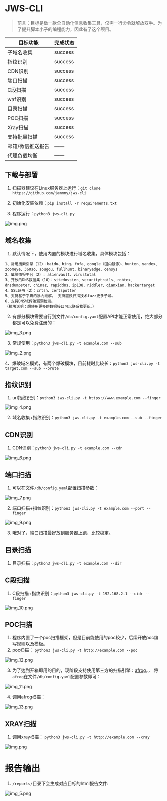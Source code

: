 # JWS-CLI  

> 前言：目标是做一款全自动化信息收集工具，仅需一行命令就解放双手。为了提升脚本小子的编程能力，因此有了这个项目。

| 目标功能      | 完成状态    |
|-----------|---------|
| 子域名收集     | success |
| 指纹识别      | success |
| CDN识别     | success |
| 端口扫描      | success |
| C段扫描      | success |
| waf识别     | success |
| 目录扫描      | success |
| POC扫描     | success |
| Xray扫描    | success |
| 支持批量扫描    | success |
| 邮箱/微信推送报告 | ——      |
| 代理负载均衡    | ——      |

## 下载与部署 
1. 扫描器建议在Linux服务器上运行：`git clone https://github.com/jammny/jws-cli`

2. 初始化安装依赖：`pip install -r requirements.txt`  

3. 程序运行：`python3 jws-cli.py`  

![img.png](img.png)

## 域名收集

1. 默认情况下，使用内置的模块进行域名收集，具体模块包括：  

```angular2html
1、常用搜索引擎（12）：baidu、bing、fofa、google（国内镜像）、hunter、yandex、zoomeye、360so、sougou、fullhunt、binaryedge、censys  
2、威胁情报平台（2）: alienvault、virustotal  
3、开放的DNS数据集（10）：sitedossier、securitytrails、robtex、dnsdumpster、chinaz、rapiddns、ip138、riddler、qianxian、hackertarget  
4、SSL证书（2）：crtsh、certspotter  
5、支持基于字典的暴力破解， 支持置换扫描技术fuzz更多子域。  
6、支持DNS域传输漏洞检测。  
（模块说明：想使用更多的数据接口可以联系我更新。）
```

2. 有部分模块需要自行到文件`/db/config.yaml`配置API才能正常使用，绝大部分都是可以免费注册的：  

![img_3.png](img/img_3.png)


3. 常规使用：`python3 jws-cli.py -t example.com --sub`  

![img_2.png](img/img_2.png)

4、爆破域名模式，有两个爆破模块，目前耗时比较长：`python3 jws-cli.py -t target.com --sub --brute`

## 指纹识别

1. url指纹识别：`python3 jws-cli.py -t https://www.example.com --finger `  

![img_4.png](img/img_4.png)

2. 域名收集+指纹识别：`python3 jws-cli.py -t example.com --sub --finger`

## CDN识别

1. CDN识别：`python3 jws-cli.py -t example.com --cdn`

![img_6.png](img/img_6.png)

## 端口扫描

1. 可以在文件`/db/config.yaml`配置扫描参数：

![img_7.png](img/img_7.png)

2. 端口扫描+指纹识别：`python3 jws-cli.py -t example.com --port --finger`

![img_9.png](img/img_9.png)

3. 哦对了，端口扫描最好放到服务器上跑，比较稳定。

## 目录扫描

1. 目录扫描：`python3 jws-cli.py -t example.com --dir`

## C段扫描

1. C段扫描+指纹识别：`python3 jws-cli.py -t 192.168.2.1 --cidr --finger`

![img_10.png](img/img_10.png)

## POC扫描

1. 程序内置了一个poc扫描框架，但是目前能使用的poc较少，后续开放poc编写规则以及模板。
2. poc扫描： `python3 jws-cli.py -t http://example.com --poc`

![img_12.png](img/img_12.png)

3. 为了达到开箱即用的目的，现阶段支持使用第三方的扫描引擎：[afrog](https://github.com/zan8in/afrog "afrog")。， 将`afrog`在文件`/db/config.yaml`配置参数即可：

![img_11.png](img/img_11.png)

4. 调用afrog扫描：

![img_13.png](img/img_13.png)

## XRAY扫描

1. 调用xray扫描： `python3 jws-cli.py -t http://example.com --xray`

![img.png](img/img_14.png)


# 报告输出
1. `/reports/`目录下会生成对应目标的html报告文件:

![img_5.png](img/img_5.png)

